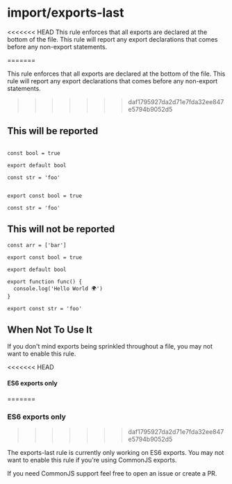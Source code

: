 # import/exports-last

<<<<<<< HEAD
This rule enforces that all exports are declared at the bottom of the file. This rule will report any export declarations that comes before any non-export statements.

=======
<!-- end auto-generated rule header -->

This rule enforces that all exports are declared at the bottom of the file. This rule will report any export declarations that comes before any non-export statements.
>>>>>>> daf1795927da2d71e7fda32ee847e5794b9052d5

## This will be reported

```JS

const bool = true

export default bool

const str = 'foo'

```

```JS

export const bool = true

const str = 'foo'

```

## This will not be reported

```JS
const arr = ['bar']

export const bool = true

export default bool

export function func() {
  console.log('Hello World 🌍')
}

export const str = 'foo'
```

## When Not To Use It

If you don't mind exports being sprinkled throughout a file, you may not want to enable this rule.

<<<<<<< HEAD
#### ES6 exports only
=======
### ES6 exports only
>>>>>>> daf1795927da2d71e7fda32ee847e5794b9052d5

The exports-last rule is currently only working on ES6 exports. You may not want to enable this rule if you're using CommonJS exports.

If you need CommonJS support feel free to open an issue or create a PR.
